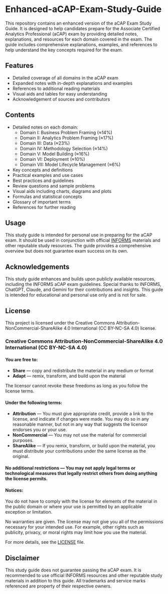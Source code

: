 # Enhanced-aCAP-Exam-Study-Guide

This repository contains an enhanced version of the aCAP Exam Study Guide. It is designed to help candidates prepare for the Associate Certified Analytics Professional (aCAP) exam by providing detailed notes, explanations, and resources for each domain covered in the exam. The guide includes comprehensive explanations, examples, and references to help understand the key concepts required for the exam.

## Features

- Detailed coverage of all domains in the aCAP exam
- Expanded notes with in-depth explanations and examples
- References to additional reading materials
- Visual aids and tables for easy understanding
- Acknowledgement of sources and contributors

## Contents

- Detailed notes on each domain:
  - Domain I: Business Problem Framing (≈14%)
  - Domain II: Analytics Problem Framing (≈17%) 
  - Domain III: Data (≈23%)
  - Domain IV: Methodology Selection (≈14%)
  - Domain V: Model Building (≈16%)
  - Domain VI: Deployment (≈10%)
  - Domain VII: Model Lifecycle Management (≈6%)
- Key concepts and definitions
- Practical examples and use cases
- Best practices and guidelines
- Review questions and sample problems
- Visual aids including charts, diagrams and plots
- Formulas and statistical concepts
- Glossary of important terms
- References for further reading

## Usage

This study guide is intended for personal use in preparing for the aCAP exam. It should be used in conjunction with official [INFORMS](https://www.informs.org/) materials and other reputable study resources. The guide provides a comprehensive overview but does not guarantee exam success on its own.

## Acknowledgements

This study guide enhances and builds upon publicly available resources, including the INFORMS aCAP exam guidelines. Special thanks to INFORMS, ChatGPT, Claude, and Gemini for their contributions and insights. This guide is intended for educational and personal use only and is not for sale.

## License

This project is licensed under the Creative Commons Attribution-NonCommercial-ShareAlike 4.0 International (CC BY-NC-SA 4.0) license. 

### Creative Commons Attribution-NonCommercial-ShareAlike 4.0 International (CC BY-NC-SA 4.0)

#### You are free to:
- **Share** — copy and redistribute the material in any medium or format
- **Adapt** — remix, transform, and build upon the material

The licensor cannot revoke these freedoms as long as you follow the license terms.

#### Under the following terms:
- **Attribution** — You must give appropriate credit, provide a link to the license, and indicate if changes were made. You may do so in any reasonable manner, but not in any way that suggests the licensor endorses you or your use.
- **NonCommercial** — You may not use the material for commercial purposes.
- **ShareAlike** — If you remix, transform, or build upon the material, you must distribute your contributions under the same license as the original.

#### No additional restrictions — You may not apply legal terms or technological measures that legally restrict others from doing anything the license permits.

#### Notices:
You do not have to comply with the license for elements of the material in the public domain or where your use is permitted by an applicable exception or limitation.

No warranties are given. The license may not give you all of the permissions necessary for your intended use. For example, other rights such as publicity, privacy, or moral rights may limit how you use the material.

For more details, see the [LICENSE](https://creativecommons.org/licenses/by-nc-sa/4.0/legalcode) file.

## Disclaimer

This study guide does not guarantee passing the aCAP exam. It is recommended to use official INFORMS resources and other reputable study materials in addition to this guide. All trademarks and service marks referenced are property of their respective owners.